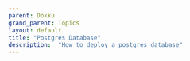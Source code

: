 ```yaml
---
parent: Dokku
grand_parent: Topics
layout: default
title: "Postgres Database"
description:  "How to deploy a postgres database"
---
```


